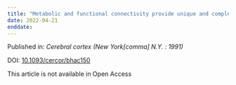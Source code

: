 ```yaml
---
title: "Metabolic and functional connectivity provide unique and complementary insights into cognition-connectome relationships."
date: 2022-04-21
enddate:
---
```


Published in: *Cerebral cortex (New York[comma] N.Y. : 1991)*

DOI: [10.1093/cercor/bhac150](https://doi.org/10.1093/cercor/bhac150)

This article is not available in Open Access



